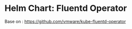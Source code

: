 Helm Chart: Fluentd Operator
================

Base on : https://github.com/vmware/kube-fluentd-operator





